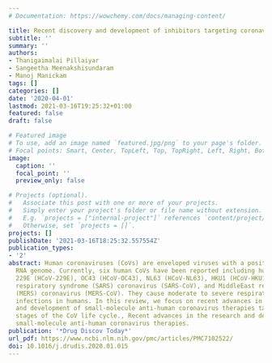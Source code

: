 ```yaml
---
# Documentation: https://wowchemy.com/docs/managing-content/

title: Recent discovery and development of inhibitors targeting coronaviruses
subtitle: ''
summary: ''
authors:
- Thanigaimalai Pillaiyar
- Sangeetha Meenakshisundaram
- Manoj Manickam
tags: []
categories: []
date: '2020-04-01'
lastmod: 2021-03-16T19:25:32+01:00
featured: false
draft: false

# Featured image
# To use, add an image named `featured.jpg/png` to your page's folder.
# Focal points: Smart, Center, TopLeft, Top, TopRight, Left, Right, BottomLeft, Bottom, BottomRight.
image:
  caption: ''
  focal_point: ''
  preview_only: false

# Projects (optional).
#   Associate this post with one or more of your projects.
#   Simply enter your project's folder or file name without extension.
#   E.g. `projects = ["internal-project"]` references `content/project/deep-learning/index.md`.
#   Otherwise, set `projects = []`.
projects: []
publishDate: '2021-03-16T18:25:32.557554Z'
publication_types:
- '2'
abstract: Human coronaviruses (CoVs) are enveloped viruses with a positive-sense single-stranded
  RNA genome. Currently, six human CoVs have been reported including human coronavirus
  229E (HCoV-229E), OC43 (HCoV-OC43), NL63 (HCoV-NL63), HKU1 (HCoV-HKU1), severe acute
  respiratory syndrome (SARS) coronavirus (SARS-CoV), and MiddleEast respiratory syndrome
  (MERS) coronavirus (MERS-CoV). They cause moderate to severe respiratory and intestinal
  infections in humans. In this review, we focus on recent advances in the research
  and development of small-molecule anti-human coronavirus therapies targeting different
  stages of the CoV life cycle., Recent advances in the research and development of
  small-molecule anti-human coronavirus therapies.
publication: '*Drug Discov Today*'
url_pdf: https://www.ncbi.nlm.nih.gov/pmc/articles/PMC7102522/
doi: 10.1016/j.drudis.2020.01.015
---
```

